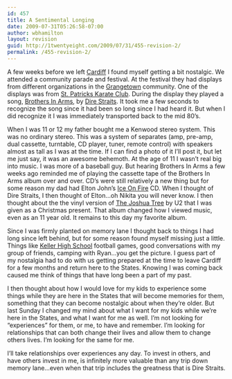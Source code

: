 ```yaml
---
id: 457
title: A Sentimental Longing
date: 2009-07-31T05:26:58-07:00
author: wbhamilton
layout: revision
guid: http://1twentyeight.com/2009/07/31/455-revision-2/
permalink: /455-revision-2/
---
```

A few weeks before we left [Cardiff](http://en.wikipedia.org/wiki/Cardiff) I found myself getting a bit nostalgic. We attended a community parade and festival. At the festival they had displays from different organizations in the [Grangetown](http://www.grangetowncardiff.co.uk/) community. One of the displays was from [St. Patricks Karate Club](http://stpatskarateclub.com/). During the display they played a song, [Brothers In Arms](http://en.wikipedia.org/wiki/Brothers_in_Arms_(song)), by [Dire Straits](http://en.wikipedia.org/wiki/Dire_Straits). It took me a few seconds to recognize the song since it had been so long since I had heard it. But when I did recognize it I was immediately transported back to the mid 80&#8217;s.

When I was 11 or 12 my father bought me a Kenwood stereo system. This was no ordinary stereo. This was a system of separates (amp, pre-amp, dual cassette, turntable, CD player, tuner, remote control) with speakers almost as tall as I was at the time. If I can find a photo of it I&#8217;ll post it, but let me just say, it was an awesome behemoth. At the age of 11 I wasn&#8217;t real big into music. I was more of a baseball guy. But hearing Brothers In Arms a few weeks ago reminded me of playing the cassette tape of the Brothers In Arms album over and over. CD&#8217;s were still relatively a new thing but for some reason my dad had Elton John&#8217;s [Ice On Fire](http://en.wikipedia.org/wiki/Ice_on_Fire) CD. When I thought of Dire Straits, I then thought of Elton&#8230;oh Nikita you will never know. I then thought about the the vinyl version of [The Joshua Tree](http://en.wikipedia.org/wiki/The_Joshua_Tree) by U2 that I was given as a Christmas present. That album changed how I viewed music, even as an 11 year old. It remains to this day my favorite album.

Since I was firmly planted on memory lane I thought back to things I had long since left behind, but for some reason found myself missing just a little. Things like [Keller High School](http://campus.kellerisd.net/schools/khs-001/Pages/default.aspx) football games, good conversations with my group of friends, camping with Ryan&#8230;you get the picture. I guess part of my nostalgia had to do with us getting prepared at the time to leave Cardiff for a few months and return here to the States. Knowing I was coming back caused me think of things that have long been a part of my past.

I then thought about how I would love for my kids to experience some things while they are here in the States that will become memories for them, something that they can become nostalgic about when they&#8217;re older. But last Sunday I changed my mind about what I want for my kids while we&#8217;re here in the States, and what I want for me as well. I&#8217;m not looking for &#8220;experiences&#8221; for them, or me, to have and remember. I&#8217;m looking for relationships that can both change their lives and allow them to change others lives. I&#8217;m looking for the same for me.

I&#8217;ll take relationships over experiences any day. To invest in others, and have others invest in me, is infinitely more valuable than any trip down memory lane&#8230;even when that trip includes the greatness that is Dire Straits.